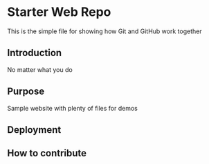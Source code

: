 # Starter Web Repo

This is the simple file for showing how Git and GitHub work together

## Introduction

No matter what you do

## Purpose

Sample website with plenty of files for demos

## Deployment

## How to contribute